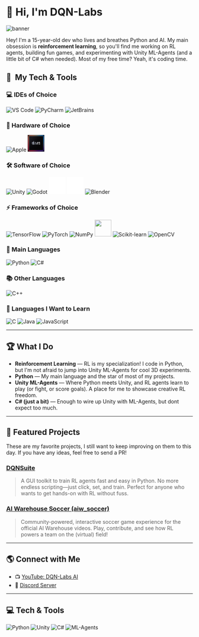 # 👋 Hi, I'm DQN-Labs

![banner](https://capsule-render.vercel.app/api?type=waving&color=0:22224C,100:2E8FFA&height=160&section=header&text=DQN-Labs&fontSize=48&fontAlignY=35&desc=Reinforcement%20Learning%20%7C%20Python%20%7C%20Unity%20ML-Agents&descAlignY=60)

Hey! I'm a 15-year-old dev who lives and breathes Python and AI. My main obsession is **reinforcement learning**, so you'll find me working on RL agents, building fun games, and experimenting with Unity ML-Agents (and a little bit of C# when needed). Most of my free time? Yeah, it's coding time.

<h2> 🚀 &nbsp;My Tech & Tools</h2>

<!-- IDEs of Choice -->
<h3>💻 IDEs of Choice</h3>
<p align="left">
  <img src="https://cdn.jsdelivr.net/gh/devicons/devicon/icons/vscode/vscode-original.svg" alt="VS Code" title="VS Code" width="45" height="45"/>
  <img src="https://cdn.jsdelivr.net/gh/devicons/devicon/icons/pycharm/pycharm-original.svg" alt="PyCharm" width="45" height="45"/>
  <img src="https://cdn.jsdelivr.net/gh/devicons/devicon/icons/jetbrains/jetbrains-original.svg" alt="JetBrains" width="45" height="45"/>
</p>


<!-- Hardware of Choice -->
<h3>💾 Hardware of Choice</h3>
<p align="left">
  <img src="https://cdn.jsdelivr.net/gh/devicons/devicon/icons/apple/apple-original.svg" alt="Apple" title="Apple" width="45" height="45"/>
  <img src="./assets/icons/m1.png" alt="Apple M1" width="45" height="45"/>
  
          

</p>

<!-- Software of Choice -->
<h3>🛠️ Software of Choice</h3>
<p align="left">
  <img src="https://cdn.jsdelivr.net/gh/devicons/devicon/icons/unity/unity-original.svg" alt="Unity" title="Unity" width="45" height="45"/>
  <img src="https://cdn.jsdelivr.net/gh/devicons/devicon/icons/godot/godot-original.svg" alt="Godot" title="Godot" width="45" height="45"/>

  <img src="./assets/icons/lmstudio.png" alt="LMStudio" width="45" height="45"/>
  <img src="./assets/icons/ollama.png" alt="Ollama" width="45" height="45"/>
  <img src="https://cdn.jsdelivr.net/gh/devicons/devicon/icons/blender/blender-original.svg" alt="Blender" width="45" height="45"/>
  
</p>

<h3>⚡ Frameworks of Choice</h3>
<p align="left">
  <img src="https://cdn.jsdelivr.net/gh/devicons/devicon/icons/tensorflow/tensorflow-original.svg" alt="TensorFlow" title="TensorFlow" width="45" height="45"/>
  <img src="https://cdn.jsdelivr.net/gh/devicons/devicon/icons/pytorch/pytorch-original.svg" alt="PyTorch" title="PyTorch" width="45" height="45"/>
  <img src="https://cdn.jsdelivr.net/gh/devicons/devicon/icons/numpy/numpy-original.svg" alt="NumPy" width="45" height="45"/>
  <img src="https://cdn.jsdelivr.net/gh/devicons/devicon@latest/icons/anaconda/anaconda-original.svg" width="45" height="45"/>
  <img src="https://cdn.jsdelivr.net/gh/devicons/devicon/icons/scikitlearn/scikitlearn-original.svg" alt="Scikit-learn" width="45" height="45"/>
  <img src="https://cdn.jsdelivr.net/gh/devicons/devicon/icons/opencv/opencv-original.svg" alt="OpenCV" width="45" height="45"/>
</p>



<!-- Main Languages -->
<h3>🧠 Main Languages</h3>
<p align="left">
  <img src="https://cdn.jsdelivr.net/gh/devicons/devicon/icons/python/python-original.svg" alt="Python" title="Python" width="45" height="45"/>
  <img src="https://cdn.jsdelivr.net/gh/devicons/devicon/icons/csharp/csharp-original.svg" alt="C#" title="C#" width="45" height="45"/>
</p>

<!-- Other Languages -->
<h3>📚 Other Languages</h3>
<p align="left">
  <img src="https://cdn.jsdelivr.net/gh/devicons/devicon/icons/cplusplus/cplusplus-original.svg" alt="C++" title="C++" width="45" height="45"/>
</p>

<!-- Languages I Want to Learn -->
<h3>🌱 Languages I Want to Learn</h3>
<p align="left">
  <img src="https://cdn.jsdelivr.net/gh/devicons/devicon/icons/c/c-original.svg" alt="C" title="C" width="45" height="45"/>
  <img src="https://cdn.jsdelivr.net/gh/devicons/devicon/icons/java/java-original.svg" alt="Java" width="45" height="45"/>
  <img src="https://cdn.jsdelivr.net/gh/devicons/devicon/icons/javascript/javascript-original.svg" alt="JavaScript" width="45" height="45"/>
</p>



  

---

## 🏆 What I Do

- **Reinforcement Learning** — RL is my specialization! I code in Python, but I'm not afraid to jump into Unity ML-Agents for cool 3D experiments.
- **Python** — My main language and the star of most of my projects.
- **Unity ML-Agents** — Where Python meets Unity, and RL agents learn to play (or fight, or score goals). A place for me to showcase creative RL freedom.
- **C# (just a bit)** — Enough to wire up Unity with ML-Agents, but dont expect too much.

---

## 🚀 Featured Projects

These are my favorite projects, I still want to keep improving on them to this day. If you have any ideas, feel free to send a PR!

### [DQNSuite](https://github.com/DQN-Labs/DQNSuite)
> A GUI toolkit to train RL agents fast and easy in Python. No more endless scripting—just click, set, and train. Perfect for anyone who wants to get hands-on with RL without fuss.

### [AI Warehouse Soccer (aiw_soccer)](https://github.com/DQN-Labs/aiw_soccer)
> Community-powered, interactive soccer game experience for the official AI Warehouse videos. Play, contribute, and see how RL powers a team on the (virtual) field!

---

## 🌎 Connect with Me

- 📺 [YouTube: DQN-Labs AI](https://www.youtube.com/@DQNLabsAI)
- 💬 [Discord Server](https://discord.gg/Vr47JSFDtg)

---

## 💻 Tech & Tools

![Python](https://img.shields.io/badge/Python-3776AB?style=flat&logo=python&logoColor=white)
![Unity](https://img.shields.io/badge/Unity-22224C?style=flat&logo=unity&logoColor=white)
![C#](https://img.shields.io/badge/C%23-239120?style=flat&logo=c-sharp&logoColor=white)
![ML-Agents](https://img.shields.io/badge/ML--Agents-0083CA?style=flat&logo=unity&logoColor=white)

